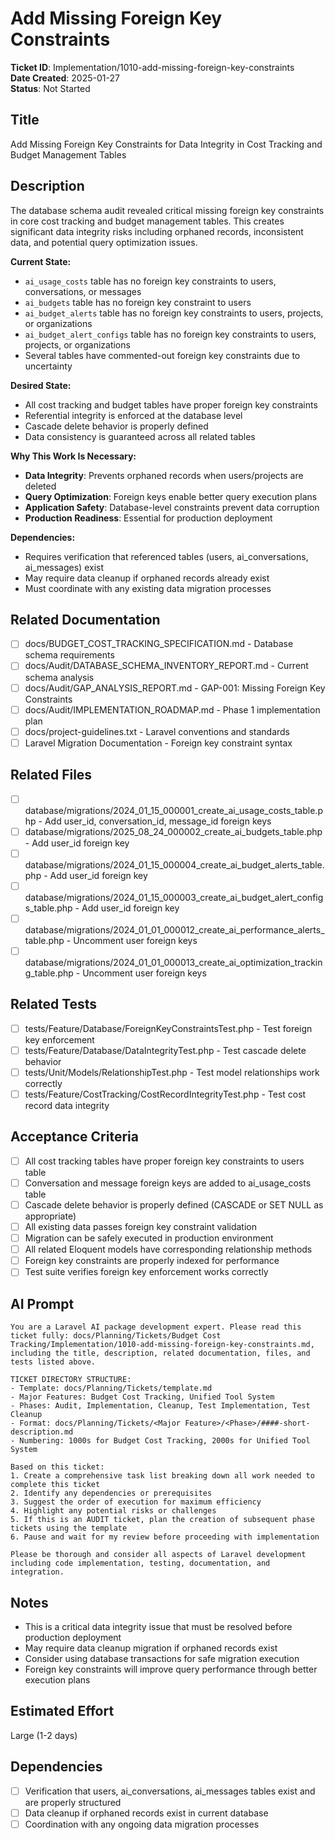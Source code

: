 # Add Missing Foreign Key Constraints

**Ticket ID**: Implementation/1010-add-missing-foreign-key-constraints  
**Date Created**: 2025-01-27  
**Status**: Not Started  

## Title
Add Missing Foreign Key Constraints for Data Integrity in Cost Tracking and Budget Management Tables

## Description
The database schema audit revealed critical missing foreign key constraints in core cost tracking and budget management tables. This creates significant data integrity risks including orphaned records, inconsistent data, and potential query optimization issues.

**Current State:**
- `ai_usage_costs` table has no foreign key constraints to users, conversations, or messages
- `ai_budgets` table has no foreign key constraint to users
- `ai_budget_alerts` table has no foreign key constraints to users, projects, or organizations
- `ai_budget_alert_configs` table has no foreign key constraints to users, projects, or organizations
- Several tables have commented-out foreign key constraints due to uncertainty

**Desired State:**
- All cost tracking and budget tables have proper foreign key constraints
- Referential integrity is enforced at the database level
- Cascade delete behavior is properly defined
- Data consistency is guaranteed across all related tables

**Why This Work Is Necessary:**
- **Data Integrity**: Prevents orphaned records when users/projects are deleted
- **Query Optimization**: Foreign keys enable better query execution plans
- **Application Safety**: Database-level constraints prevent data corruption
- **Production Readiness**: Essential for production deployment

**Dependencies:**
- Requires verification that referenced tables (users, ai_conversations, ai_messages) exist
- May require data cleanup if orphaned records already exist
- Must coordinate with any existing data migration processes

## Related Documentation
- [ ] docs/BUDGET_COST_TRACKING_SPECIFICATION.md - Database schema requirements
- [ ] docs/Audit/DATABASE_SCHEMA_INVENTORY_REPORT.md - Current schema analysis
- [ ] docs/Audit/GAP_ANALYSIS_REPORT.md - GAP-001: Missing Foreign Key Constraints
- [ ] docs/Audit/IMPLEMENTATION_ROADMAP.md - Phase 1 implementation plan
- [ ] docs/project-guidelines.txt - Laravel conventions and standards
- [ ] Laravel Migration Documentation - Foreign key constraint syntax

## Related Files
- [ ] database/migrations/2024_01_15_000001_create_ai_usage_costs_table.php - Add user_id, conversation_id, message_id foreign keys
- [ ] database/migrations/2025_08_24_000002_create_ai_budgets_table.php - Add user_id foreign key
- [ ] database/migrations/2024_01_15_000004_create_ai_budget_alerts_table.php - Add user_id foreign key
- [ ] database/migrations/2024_01_15_000003_create_ai_budget_alert_configs_table.php - Add user_id foreign key
- [ ] database/migrations/2024_01_01_000012_create_ai_performance_alerts_table.php - Uncomment user foreign keys
- [ ] database/migrations/2024_01_01_000013_create_ai_optimization_tracking_table.php - Uncomment user foreign keys

## Related Tests
- [ ] tests/Feature/Database/ForeignKeyConstraintsTest.php - Test foreign key enforcement
- [ ] tests/Feature/Database/DataIntegrityTest.php - Test cascade delete behavior
- [ ] tests/Unit/Models/RelationshipTest.php - Test model relationships work correctly
- [ ] tests/Feature/CostTracking/CostRecordIntegrityTest.php - Test cost record data integrity

## Acceptance Criteria
- [ ] All cost tracking tables have proper foreign key constraints to users table
- [ ] Conversation and message foreign keys are added to ai_usage_costs table
- [ ] Cascade delete behavior is properly defined (CASCADE or SET NULL as appropriate)
- [ ] All existing data passes foreign key constraint validation
- [ ] Migration can be safely executed in production environment
- [ ] All related Eloquent models have corresponding relationship methods
- [ ] Foreign key constraints are properly indexed for performance
- [ ] Test suite verifies foreign key enforcement works correctly

## AI Prompt
```
You are a Laravel AI package development expert. Please read this ticket fully: docs/Planning/Tickets/Budget Cost Tracking/Implementation/1010-add-missing-foreign-key-constraints.md, including the title, description, related documentation, files, and tests listed above.

TICKET DIRECTORY STRUCTURE:
- Template: docs/Planning/Tickets/template.md
- Major Features: Budget Cost Tracking, Unified Tool System
- Phases: Audit, Implementation, Cleanup, Test Implementation, Test Cleanup
- Format: docs/Planning/Tickets/<Major Feature>/<Phase>/####-short-description.md
- Numbering: 1000s for Budget Cost Tracking, 2000s for Unified Tool System

Based on this ticket:
1. Create a comprehensive task list breaking down all work needed to complete this ticket
2. Identify any dependencies or prerequisites
3. Suggest the order of execution for maximum efficiency
4. Highlight any potential risks or challenges
5. If this is an AUDIT ticket, plan the creation of subsequent phase tickets using the template
6. Pause and wait for my review before proceeding with implementation

Please be thorough and consider all aspects of Laravel development including code implementation, testing, documentation, and integration.
```

## Notes
- This is a critical data integrity issue that must be resolved before production deployment
- May require data cleanup migration if orphaned records exist
- Consider using database transactions for safe migration execution
- Foreign key constraints will improve query performance through better execution plans

## Estimated Effort
Large (1-2 days)

## Dependencies
- [ ] Verification that users, ai_conversations, ai_messages tables exist and are properly structured
- [ ] Data cleanup if orphaned records exist in current database
- [ ] Coordination with any ongoing data migration processes
